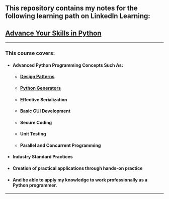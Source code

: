 ## This repository contains my notes for the following learning path on LinkedIn Learning:

## [Advance Your Skills in Python](https://www.linkedin.com/learning/paths/advance-your-skills-in-python-8969631?u=50849081)

_________________________________________________

### This course covers:
* #### Advanced Python Programming Concepts Such As:
  * #### [Design Patterns](https://github.com/hschickdevs/Advanced-Skills-in-Python-LinkedIn-Learning-path/tree/main/01%20-%20Python%20Design%20Patterns)
  * #### [Python Generators](https://github.com/hschickdevs/Advanced-Skills-in-Python-LinkedIn-Learning-path/tree/main/02%20-%20Python%20Generators)
  * #### Effective Serialization
  * #### Basic GUI Development
  * #### Secure Coding
  * #### Unit Testing
  * #### Parallel and Concurrent Programming
* #### Industry Standard Practices
* #### Creation of practical applications through hands-on practice
* #### And be able to apply my knowledge to work professionally as a Python programmer.

_________________________________________________
